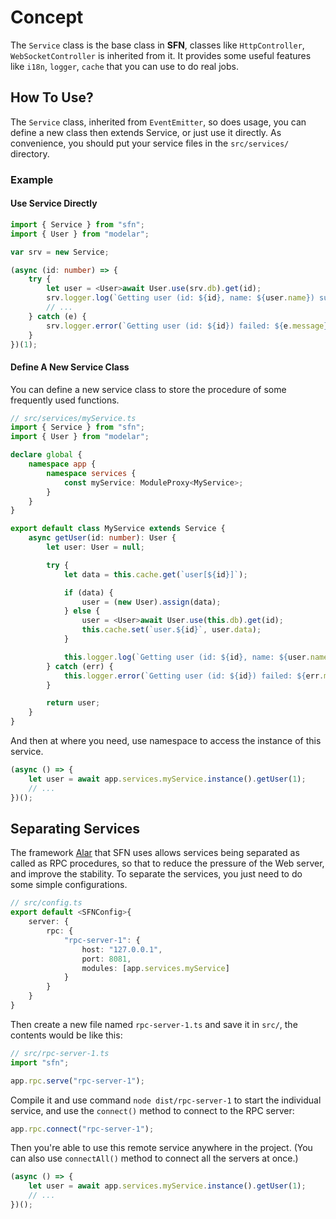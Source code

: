 <!-- title: Service; order: 10 -->
# Concept

The `Service` class is the base class in **SFN**, classes like 
`HttpController`, `WebSocketController` is inherited from it. It provides some
useful features like `i18n`, `logger`, `cache` that you can use to do real 
jobs.

## How To Use?

The `Service` class, inherited from `EventEmitter`, so does usage, you can 
define a new class then extends Service, or just use it directly. As 
convenience, you should put your service files in the `src/services/` 
directory.

### Example

#### Use Service Directly

```typescript
import { Service } from "sfn";
import { User } from "modelar";

var srv = new Service;

(async (id: number) => {
    try {
        let user = <User>await User.use(srv.db).get(id);
        srv.logger.log(`Getting user (id: ${id}, name: ${user.name}) succeed.`);
        // ...
    } catch (e) {
        srv.logger.error(`Getting user (id: ${id}) failed: ${e.message}.`);
    }
})(1);
```

#### Define A New Service Class

You can define a new service class to store the procedure of some frequently
used functions.

```typescript
// src/services/myService.ts
import { Service } from "sfn";
import { User } from "modelar";

declare global {
    namespace app {
        namespace services {
            const myService: ModuleProxy<MyService>;
        }
    }
}

export default class MyService extends Service {
    async getUser(id: number): User {
        let user: User = null;

        try {
            let data = this.cache.get(`user[${id}]`);

            if (data) {
                user = (new User).assign(data);
            } else {
                user = <User>await User.use(this.db).get(id);
                this.cache.set(`user.${id}`, user.data);
            }

            this.logger.log(`Getting user (id: ${id}, name: ${user.name}) succeed.`);
        } catch (err) {
            this.logger.error(`Getting user (id: ${id}) failed: ${err.message}.`);
        }

        return user;
    }
}
```

And then at where you need, use namespace to access the instance of this service.

```typescript
(async () => {
    let user = await app.services.myService.instance().getUser(1);
    // ...
})();
```

## Separating Services

The framework [Alar](https://github.com/hyurl/alar) that SFN uses allows 
services being separated as called as RPC procedures, so that to reduce the 
pressure of the Web server, and improve the stability. To separate the services,
you just need to do some simple configurations.

```typescript
// src/config.ts
export default <SFNConfig>{
    server: {
        rpc: {
            "rpc-server-1": {
                host: "127.0.0.1",
                port: 8081,
                modules: [app.services.myService]
            }
        }
    }
}
```

Then create a new file named `rpc-server-1.ts` and save it in `src/`, the 
contents would be like this:

```typescript
// src/rpc-server-1.ts
import "sfn";

app.rpc.serve("rpc-server-1");
```

Compile it and use command `node dist/rpc-server-1` to start the individual 
service, and use the `connect()` method to connect to the RPC server:

```typescript
app.rpc.connect("rpc-server-1");
```

Then you're able to use this remote service anywhere in the project. (You can 
also use `connectAll()` method to connect all the servers at once.)

```typescript
(async () => {
    let user = await app.services.myService.instance().getUser(1);
    // ...
})();
```
